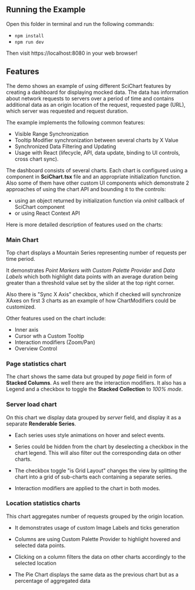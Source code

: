 ## Running the Example

Open this folder in terminal and run the following commands:

-   `npm install`
-   `npm run dev`

Then visit https://localhost:8080 in your web browser!

## Features

The demo shows an example of using different SciChart features by creating a dashboard for displaying mocked data. The data has information about network requests to servers over a period of time and contains additional data as an origin location of the request, requested page (URL), which server was requested and request duration.

The example implements the following common features:

-   Visible Range Synchronization
-   Tooltip Modifier synchronization between several charts by X Value
-   Synchronized Data Filtering and Updating
-   Usage with React (lifecycle, API, data update, binding to UI controls, cross chart sync).

The dashboard consists of several charts. Each chart is configured using a component in **SciChart.tsx** file and an appropriate initialization function. Also some of them have other custom UI components which demonstrate 2 approaches of using the chart API and bounding it to the controls:

-   using an object returned by initialization function via _onInit_ callback of SciChart component
-   or using React Context API

Here is more detailed description of features used on the charts:

### Main Chart

Top chart displays a Mountain Series representing number of requests per time period.

It demonstrates _Point Markers with Custom Palette Provider_ and _Data Labels_ which both highlight data points with an average duration being greater than a threshold value set by the slider at the top right corner.

Also there is "Sync X Axis" checkbox, which if checked will synchronize XAxes on first 3 charts as an example of how ChartModifiers could be customized.

Other features used on the chart include:

-   Inner axis
-   Cursor wth a Custom Tooltip
-   Interaction modifiers (Zoom/Pan)
-   Overview Control

### Page statistics chart

The chart shows the same data but grouped by _page_ field in form of **Stacked Columns**. As well there are the interaction modifiers.
It also has a Legend and a checkbox to toggle the **Stacked Collection** to _100% mode_.

### Server load chart

On this chart we display data grouped by _server_ field, and display it as a separate **Renderable Series**.

-   Each series uses style animations on hover and select events.

-   Series could be hidden from the chart by deselecting a checkbox in the chart legend. This will also filter out the corresponding data on other charts.

-   The checkbox toggle "is Grid Layout" changes the view by splitting the chart into a grid of sub-charts each containing a separate series.

-   Interaction modifiers are applied to the chart in both modes.

### Location statistics charts

This chart aggregates number of requests grouped by the origin location.

-   It demonstrates usage of custom Image Labels and ticks generation

-   Columns are using Custom Palette Provider to highlight hovered and selected data points.

-   Clicking on a column filters the data on other charts accordingly to the selected location

-  The Pie Chart displays the same data as the previous chart but as a percentage of aggregated data
